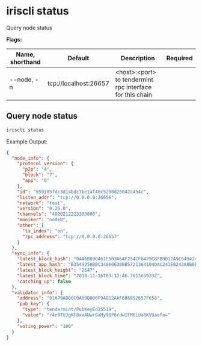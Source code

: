 # iriscli status

Query node status

**Flags:**

| Name, shorthand | Default               | Description                                                | Required |
| --------------- | --------------------- | ---------------------------------------------------------- | -------- |
| --node, -n      | tcp://localhost:26657 | \<host>:\<port> to tendermint rpc interface for this chain |          |

## Query node status

```bash
iriscli status
```

Example Output:

```json
{
  "node_info": {
    "protocol_version": {
      "p2p": "4",
      "block": "7",
      "app": "0"
    },
    "id": "959185fdc3d14bdc7be1af40c5290d25042a454c",
    "listen_addr": "tcp://0.0.0.0:26656",
    "network": "test",
    "version": "0.26.0",
    "channels": "4020212223303800",
    "moniker": "node0",
    "other": {
      "tx_index": "on",
      "rpc_address": "tcp://0.0.0.0:26657"
    }
  },
  "sync_info": {
    "latest_block_hash": "04A6B890A61F503A64F254CF8479C8FB9012A9C9494249DC76F81B6453ADF6A1",
    "latest_app_hash": "B3549258BBC34860630BB5721364104DAC241EB243A8B0BCA0AA4968A64A1A6B",
    "latest_block_height": "2647",
    "latest_block_time": "2018-11-16T03:12:46.701163933Z",
    "catching_up": false
  },
  "validator_info": {
    "address": "91679AB00C0A09B006F9A812AAF686092657F658",
    "pub_key": {
      "type": "tendermint/PubKeyEd25519",
      "value": "r4r9TUJgKF8xxANw+8aMy9OP6rdwIFM6iUa8KVUaofo="
    },
    "voting_power": "100"
  }
}
```
